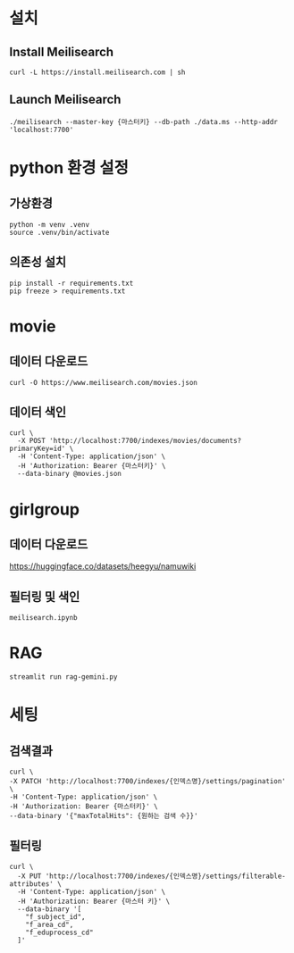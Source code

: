 # 설치
## Install Meilisearch
```
curl -L https://install.meilisearch.com | sh
```

## Launch Meilisearch
```
./meilisearch --master-key {마스터키} --db-path ./data.ms --http-addr 'localhost:7700'
```

# python 환경 설정
## 가상환경
```
python -m venv .venv
source .venv/bin/activate
```

## 의존성 설치
```
pip install -r requirements.txt
pip freeze > requirements.txt
```

# movie
## 데이터 다운로드
```
curl -O https://www.meilisearch.com/movies.json
```

## 데이터 색인
```
curl \
  -X POST 'http://localhost:7700/indexes/movies/documents?primaryKey=id' \
  -H 'Content-Type: application/json' \
  -H 'Authorization: Bearer {마스터키}' \
  --data-binary @movies.json
```

# girlgroup
## 데이터 다운로드
https://huggingface.co/datasets/heegyu/namuwiki

## 필터링 및 색인
```
meilisearch.ipynb
```

# RAG
```
streamlit run rag-gemini.py
```

# 세팅
## 검색결과
```
curl \
-X PATCH 'http://localhost:7700/indexes/{인덱스명}/settings/pagination' \
-H 'Content-Type: application/json' \
-H 'Authorization: Bearer {마스터키}' \
--data-binary '{"maxTotalHits": {원하는 검색 수}}'
```

## 필터링
```
curl \
  -X PUT 'http://localhost:7700/indexes/{인덱스명}/settings/filterable-attributes' \
  -H 'Content-Type: application/json' \
  -H 'Authorization: Bearer {마스터 키}' \
  --data-binary '[
    "f_subject_id",
    "f_area_cd",
    "f_eduprocess_cd"
  ]'
```